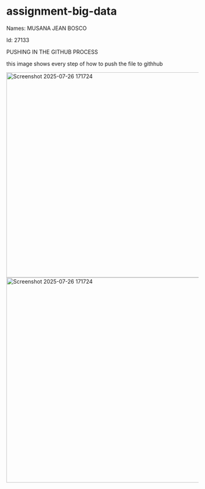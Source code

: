 # assignment-big-data

Names: MUSANA JEAN BOSCO

Id: 27133





PUSHING IN THE GITHUB PROCESS

this image shows every step of how to push the file to githhub

<img width="673" height="537" alt="Screenshot 2025-07-26 171724" src="https://github.com/user-attachments/assets/3202a010-2030-44e3-b0b7-2fe69bca8bbe" />
<img width="673" height="537" alt="Screenshot 2025-07-26 171724" src="https://github.com/user-attachments/assets/1507222d-251e-4845-b30f-d118a18b1b16" />
